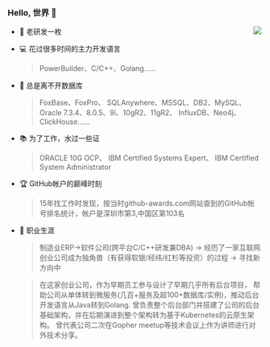 ### Hello, 世界 👋 

<img align="right" src="https://github-readme-stats.vercel.app/api?username=xcltapestry&show_icons=true&theme=radical&hide_title=true" /> 

- :school_satchel: 老研发一枚
- :computer: 花过很多时间的主力开发语言
    >  PowerBuilder、C/C++、Golang...... 
- :floppy_disk: 总是离不开数据库
    > FoxBase、FoxPro、
     SQLAnywhere、MSSQL、DB2、MySQL、
     Oracle 7.3.4、8.0.5、9i、10gR2、11gR2、
     InfluxDB、Neo4j、ClickHouse......
- :books: 为了工作，水过一些证
    > ORACLE 10G OCP、
    IBM Certified Systems Expert、
    IBM Certified System Administrator
    
- :trophy: GitHub帐户的巅峰时刻
    > 15年找工作时发现，按当时github-awards.com网站查到的GitHub帐号排名统计，帐户是深圳市第3,中国区第103名

- :calendar: 职业生涯
  > 制造业ERP->软件公司(跨平台C/C++研发兼DBA)
    -> 经历了一家互联网创业公司成为独角兽（有获得软银/经纬/红杉等投资）的过程
    -> 寻找新方向中
    
    
  > 在这家创业公司，作为早期员工参与设计了早期几乎所有后台项目，
    帮助公司从单体转到微服务(几百+服务及超100+数据库/实例)，推动后台开发语言从Java转到Golang.
    曾负责整个后台部门并搭建了公司的后台基础架构，并在后期演进到整个架构转为基于Kubernetes的云原生架构。
    曾代表公司二次在Gopher meetup等技术会议上作为讲师进行对外技术分享。
  
